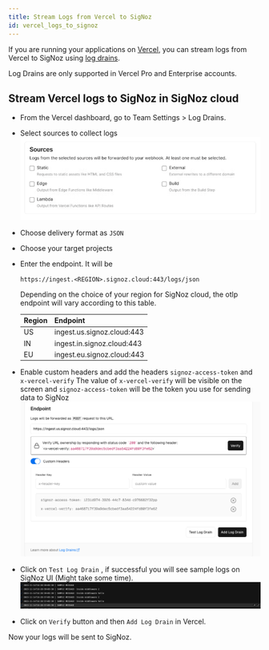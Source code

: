 ```yaml
---
title: Stream Logs from Vercel to SigNoz
id: vercel_logs_to_signoz
---
```


If you are running your applications on [Vercel](https://vercel.com/), you can stream logs from Vercel to SigNoz using [log drains](https://vercel.com/docs/observability/log-drains-overview/log-drains#configure-a-log-drain).

Log Drains are only supported in Vercel Pro and Enterprise accounts.

## Stream Vercel logs to SigNoz in SigNoz cloud
* From the Vercel dashboard, go to Team Settings > Log Drains.
* Select sources to collect logs
  ![Vercel sources](../../static/img/logs/vercel/sources.png)
* Choose delivery format as `JSON`
* Choose your target projects
* Enter the endpoint.
    It will be 
    ```
    https://ingest.<REGION>.signoz.cloud:443/logs/json
    ```

  Depending on the choice of your region for SigNoz cloud, the otlp endpoint will vary according to this table.

  | Region | Endpoint                   |
  | ------ | -------------------------- |
  | US     | ingest.us.signoz.cloud:443 |
  | IN     | ingest.in.signoz.cloud:443 |
  | EU     | ingest.eu.signoz.cloud:443 |

* Enable custom headers and add the headers `signoz-access-token` and `x-vercel-verify`
  The value of `x-vercel-verify` will be visible on the screen and `signoz-access-token` will be the token you use for sending data to SigNoz
  ![Vercel Custom Headers](../../static/img/logs/vercel/headers.png)

* Click on `Test Log Drain` , if successful you will see sample logs on SigNoz UI (Might take some time).
  ![Sample Logs](../../static/img/logs/vercel/sample-logs.png)

* Click on `Verify` button and then `Add Log Drain` in Vercel.

Now your logs will be sent to SigNoz.
